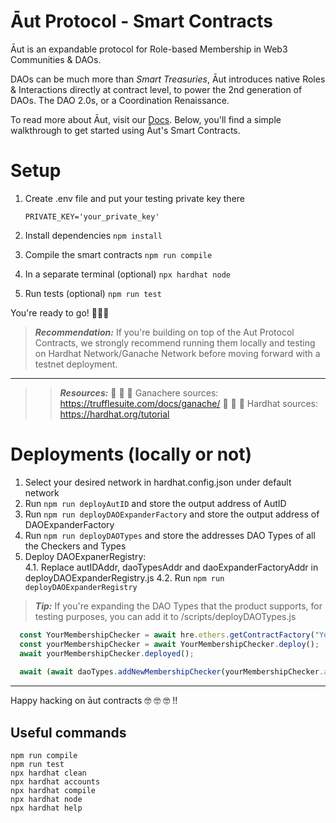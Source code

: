 # Āut Protocol - Smart Contracts
Āut is an expandable protocol for Role-based Membership in Web3 Communities & DAOs.

DAOs can be much more than _Smart Treasuries_, Āut introduces native Roles & Interactions directly at contract level, to power the 2nd generation of DAOs. The DAO 2.0s, or a Coordination Renaissance.

To read more about Āut, visit our [Docs](https://docs.aut.id).
Below, you'll find a simple walkthrough to get started using Āut's Smart Contracts.

# Setup 

1. Create .env file and put your testing private key there
    ```
    PRIVATE_KEY='your_private_key'
    ```

2. Install dependencies
`npm install`

3. Compile the smart contracts 
`npm run compile`

4. In a separate terminal (optional)
`npx hardhat node`

5. Run tests (optional)
`npm run test`

You're ready to go! 🚀🚀🚀

> **_Recommendation:_** If you're building on top of the Aut Protocol Contracts, we strongly recommend running them locally and testing on Hardhat Network/Ganache Network before moving forward with a testnet deployment.
----
> > **_Resources:_** 🍫 🍫 🍫 Ganachere sources: https://trufflesuite.com/docs/ganache/
🎩 🎩 🎩 Hardhat sources: https://hardhat.org/tutorial

# Deployments (locally or not)

1. Select your desired network in hardhat.config.json under default network
2. Run `npm run deployAutID` and store the output address of AutID 
2. Run `npm run deployDAOExpanderFactory` and store the output address of DAOExpanderFactory
3. Run `npm run deployDAOTypes` and store the addresses DAO Types of all the Checkers and Types
4. Deploy DAOExpanerRegistry:  
    4.1. Replace autIDAddr, daoTypesAddr and daoExpanderFactoryAddr in deployDAOExpanderRegistry.js 
    4.2. Run `npm run deployDAOExpanderRegistry`
    
> **_Tip:_** If you're expanding the DAO Types that the product supports, for testing purposes, you can add it to /scripts/deployDAOTypes.js

``` javascript
  const YourMembershipChecker = await hre.ethers.getContractFactory("YourMembershipChecker");
  const yourMembershipChecker = await YourMembershipChecker.deploy();
  await yourMembershipChecker.deployed();
  
  await (await daoTypes.addNewMembershipChecker(yourMembershipChecker.address)).wait();
```

----
Happy hacking on āut contracts 🤓 🤓 🤓 !! 
 
## Useful commands
```shell
npm run compile
npm run test
npx hardhat clean
npx hardhat accounts
npx hardhat compile
npx hardhat node
npx hardhat help
```
